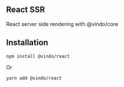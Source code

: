 ## React SSR
React server side rendering with @vindo/core


## Installation
```
npm install @vindo/react
```
Or
```
yarn add @vindo/react
```